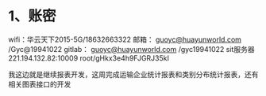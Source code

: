 # 1、账密
wifi：华云天下2015-5G/18632663322
邮箱： guoyc@huayunworld.com /Gyc@19941022
gitlab： guoyc@huayunworld.com /gyc19941022
sit服务器  221.194.132.82:10009    root/gHkx3e4h9FJGRJ35kI



我这边就是继续报表开发，这周完成运输企业统计报表和类别分布统计报表，还有相关图表接口的开发
